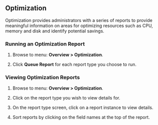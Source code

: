 ## Optimization

Optimization provides administrators with a series of reports to provide
meaningful information on areas for optimizing resources such as CPU,
memory and disk and identify potential savings.

### Running an Optimization Report

1. Browse to menu: **Overview > Optimization**.

2. Click **Queue Report** for each report type you choose to run.

### Viewing Optimization Reports

1. Browse to menu: **Overview > Optimization**.

2. Click on the report type you wish to view details for.

3. On the report type screen, click on a report instance to view
    details.

4. Sort reports by clicking on the field names at the top of the
    report.
